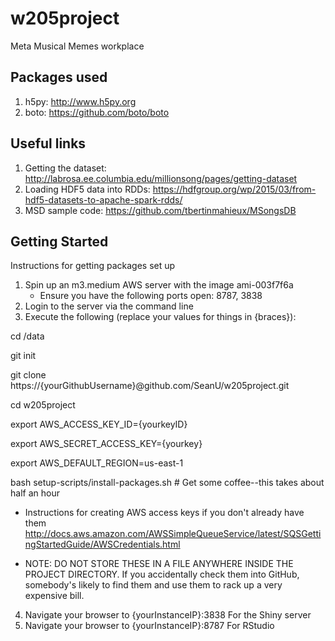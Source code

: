 # w205project
Meta Musical Memes workplace

## Packages used
1. h5py: http://www.h5py.org
2. boto: https://github.com/boto/boto

## Useful links
1. Getting the dataset: http://labrosa.ee.columbia.edu/millionsong/pages/getting-dataset
2. Loading HDF5 data into RDDs: https://hdfgroup.org/wp/2015/03/from-hdf5-datasets-to-apache-spark-rdds/
3. MSD sample code: https://github.com/tbertinmahieux/MSongsDB


## Getting Started
Instructions for getting packages set up

1. Spin up an m3.medium AWS server with the image ami-003f7f6a
	* Ensure you have the following ports open: 8787, 3838
2. Login to the server via the command line
3. Execute the following (replace your values for things in {braces}):

cd /data

git init

git clone https://{yourGithubUsername}@github.com/SeanU/w205project.git

cd w205project

export AWS_ACCESS_KEY_ID={yourkeyID}

export AWS_SECRET_ACCESS_KEY={yourkey}

export AWS_DEFAULT_REGION=us-east-1

bash setup-scripts/install-packages.sh # Get some coffee--this takes about half an hour

  * Instructions for creating AWS access keys if you don't already have them 
http://docs.aws.amazon.com/AWSSimpleQueueService/latest/SQSGettingStartedGuide/AWSCredentials.html
 
  * NOTE: DO NOT STORE THESE IN A FILE ANYWHERE INSIDE THE PROJECT DIRECTORY. If you accidentally check them into GitHub, somebody's likely to find them and use them to rack up a very expensive bill.

4. Navigate your browser to {yourInstanceIP}:3838 For the Shiny server
5. Navigate your browser to {yourInstanceIP}:8787 For RStudio

